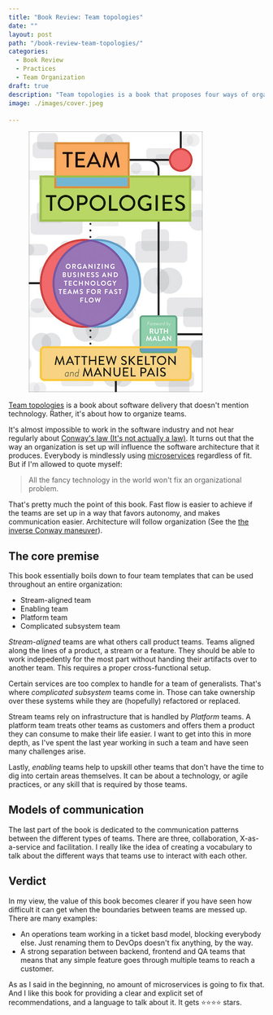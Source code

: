 ```yaml
---
title: "Book Review: Team topologies"
date: ""
layout: post
path: "/book-review-team-topologies/"
categories:
  - Book Review
  - Practices 
  - Team Organization
draft: true
description: "Team topologies is a book that proposes four ways of organizing teams that align with the goal of empowering them to build better software"
image: ./images/cover.jpeg

---
```


<figure class="figure">
  <img src="./images/cover.jpeg" alt="team topologies" />
</figure>

[Team topologies](https://teamtopologies.com/book) is a book about software delivery that doesn't mention technology. Rather, it's about how to organize teams.

It's almost impossible to work in the software industry and not hear regularly about [Conway's law (It's not actually a law)](https://en.wikipedia.org/wiki/Conway%27s_law). It turns out that the way an organization is set up will influence the software architecture that it produces. Everybody is mindlessly using [microservices](https://microservices.io/) regardless of fit. But if I'm allowed to quote myself:

> All the fancy technology in the world won't fix an organizational problem.

That's pretty much the point of this book. Fast flow is easier to achieve if the teams are set up in a way that favors autonomy, and makes communication easier. Architecture will follow organization (See the [the inverse Conway maneuver](https://www.thoughtworks.com/radar/techniques/inverse-conway-maneuver)).

## The core premise

This book essentially boils down to four team templates that can be used throughout an entire organization:

- Stream-aligned team
- Enabling team
- Platform team
- Complicated subsystem team

_Stream-aligned_ teams are what others call product teams. Teams aligned along the lines of a product, a stream or a feature. They should be able to work indepedently for the most part without handing their artifacts over to another team. This requires a proper cross-functional setup.

Certain services are too complex to handle for a team of generalists. That's where _complicated subsystem_ teams come in. Those can take ownership over these systems while they are (hopefully) refactored or replaced.

Stream teams rely on infrastructure that is handled by _Platform_ teams. A platform team treats other teams as customers and offers them a product they can consume to make their life easier. I want to get into this in more depth, as I've spent the last year working in such a team and have seen many challenges arise.

Lastly, _enabling_ teams help to upskill other teams that don't have the time to dig into certain areas themselves. It can be about a technology, or agile practices, or any skill that is required by those teams.

## Models of communication

The last part of the book is dedicated to the communication patterns between the different types of teams. There are three, collaboration, X-as-a-service and facilitation. I really like the idea of creating a vocabulary to talk about the different ways that teams use to interact with each other. 

## Verdict

In my view, the value of this book becomes clearer if you have seen how difficult it can get when the boundaries between teams are messed up. There are many examples:

- An operations team working in a ticket basd model, blocking everybody else. Just renaming them to DevOps doesn't fix anything, by the way.
- A strong separation between backend, frontend and QA teams that means that any simple feature goes through multiple teams to reach a customer.

As as I said in the beginning, no amount of microservices is going to fix that. And I like this book for providing a clear and explicit set of recommendations, and a language to talk about it. It gets ⭐⭐⭐⭐ stars.

